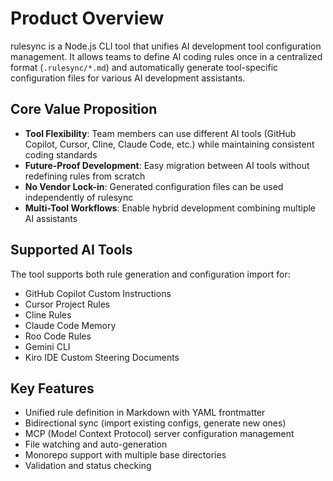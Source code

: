 # Product Overview

rulesync is a Node.js CLI tool that unifies AI development tool configuration management. It allows teams to define AI coding rules once in a centralized format (`.rulesync/*.md`) and automatically generate tool-specific configuration files for various AI development assistants.

## Core Value Proposition

- **Tool Flexibility**: Team members can use different AI tools (GitHub Copilot, Cursor, Cline, Claude Code, etc.) while maintaining consistent coding standards
- **Future-Proof Development**: Easy migration between AI tools without redefining rules from scratch
- **No Vendor Lock-in**: Generated configuration files can be used independently of rulesync
- **Multi-Tool Workflows**: Enable hybrid development combining multiple AI assistants

## Supported AI Tools

The tool supports both rule generation and configuration import for:
- GitHub Copilot Custom Instructions
- Cursor Project Rules  
- Cline Rules
- Claude Code Memory
- Roo Code Rules
- Gemini CLI
- Kiro IDE Custom Steering Documents

## Key Features

- Unified rule definition in Markdown with YAML frontmatter
- Bidirectional sync (import existing configs, generate new ones)
- MCP (Model Context Protocol) server configuration management
- File watching and auto-generation
- Monorepo support with multiple base directories
- Validation and status checking